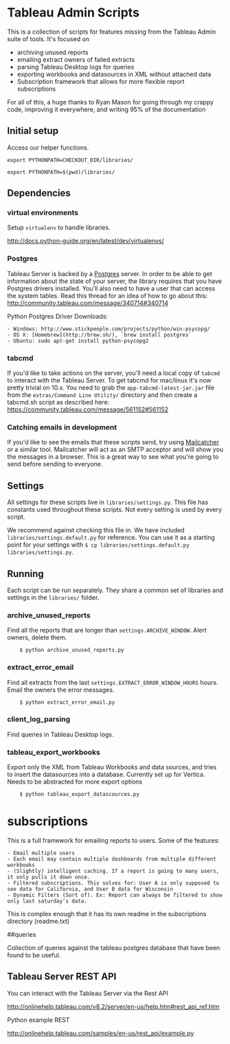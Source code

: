 # Tableau Admin Scripts

This is a collection of scripts for features missing from the Tableau Admin suite of tools. It's focused on 

- archiving unused reports
- emailing extract owners of failed extracts
- parsing Tableau Desktop logs for queries
- exporting workbooks and datasources in XML without attached data
- Subscription framework that allows for more flexible report subscriptions

For all of this, a huge thanks to Ryan Mason for going through my crappy code, improving it everywhere, and writing 95% of the documentation

## Initial setup

Access our helper functions.

    export PYTHONPATH=CHECKOUT_DIR/libraries/

    export PYTHONPATH=$(pwd)/libraries/

## Dependencies

### virtual environments

Setup `virtualenv` to handle libraries.

http://docs.python-guide.org/en/latest/dev/virtualenvs/

### Postgres

Tableau Server is backed by a [Postgres](http://www.postgresql.org/) server. In order to be able to get information about the state of your server, the library requires that you have Postgres drivers installed. You'll also need to have a user that can access the system tables. Read this thread for an idea of how to go about this: http://community.tableau.com/message/340714#340714

Python Postgres Driver Downloads:

	- Windows: http://www.stickpeople.com/projects/python/win-psycopg/
	- OS X: [Homebrew](http://brew.sh/), `brew install postgres`
	- Ubuntu: sudo apt-get install python-psycopg2

### tabcmd

If you'd like to take actions on the server, you'll need a local copy of `tabcmd` to interact with the Tableau Server. 
To get tabcmd for mac/linux it's now pretty trivial on 10.x. You need to grab the `app-tabcmd-latest-jar.jar` file from the `extras/Command Line Utility/` directory and then create a tabcmd.sh script as described here: https://community.tableau.com/message/561152#561152

### Catching emails in development

If you'd like to see the emails that these scripts send, try using [Mailcatcher](http://mailcatcher.me/) or a similar tool. Mailcatcher will act as an SMTP acceptor and will show you the messages in a browser. This is a great way to see what you're going to send before sending to everyone.

## Settings

All settings for these scripts live in `libraries/settings.py`. This file has constants used throughout these scripts. Not every setting is used by every script.

We recommend against checking this file in. We have included `libraries/settings.default.py` for reference. You can use it as a starting point for your settings with `$ cp libraries/settings.default.py libraries/settings.py`.

## Running

Each script can be run separately. They share a common set of libraries and settings in the `libraries/` folder.

### archive_unused_reports

Find all the reports that are longer than `settings.ARCHIVE_WINDOW`. Alert owners, delete them.

        $ python archive_unused_reports.py

### extract_error_email

Find all extracts from the last `settings.EXTRACT_ERROR_WINDOW_HOURS` hours. Email the owners the error messages.

        $ python extract_error_email.py

### client_log_parsing

Find queries in Tableau Desktop logs.

### tableau_export_workbooks

Export only the XML from Tableau Workbooks and data sources, and tries to insert the datasources into a database. Currently set up for Vertica. Needs to be abstracted for more export options

        $ python tableau_export_datascources.py

# subscriptions

This is a full framework for emailing reports to users. Some of the features:

	- Email multiple users
	- Each email may contain multiple dashboards from multiple different workbooks
	- (Slightly) intelligent caching. If a report is going to many users, it only pulls it down once.
	- Filtered subscriptions. This solves for: User A is only supposed to see data for California, and User B data for Wisconsin
	- Dynamic Filters (Sort of). Ex: Report can always be filtered to show only last saturday's data.

This is complex enough that it has its own readme in the subscriptions directory (readme.txt)

##queries

Collection of queries against the tableau postgres database that have been found to be useful.

## Tableau Server REST API

You can interact with the Tableau Server via the Rest API

http://onlinehelp.tableau.com/v8.2/server/en-us/help.htm#rest_api_ref.htm

Python example REST

http://onlinehelp.tableau.com/samples/en-us/rest_api/example.py
